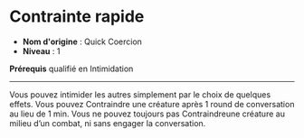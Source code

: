 # Contrainte rapide

 * **Nom d'origine** : Quick Coercion
 * **Niveau** : 1


<p><strong>Prérequis</strong> qualifié en Intimidation</p>
<hr>
<p>Vous pouvez intimider les autres simplement par le choix de quelques
effets. Vous pouvez Contraindre une créature après 1 round de conversation au lieu de 1 min. Vous ne pouvez toujours pas Contraindreune créature au milieu d’un combat, ni sans engager la conversation.</p>